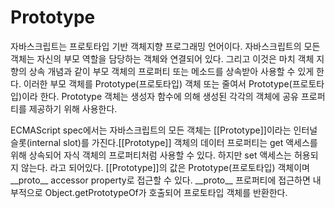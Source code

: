 # Prototype

자바스크립트는 프로토타입 기반 객체지향 프로그래밍 언어이다. 자바스크립트의 모든 객체는 자신의 부모 역할을 담당하는 객체와 연결되어 있다. 그리고 이것은 마치 객체 지향의 상속 개념과 같이 부모 객체의 프로퍼티 또는 메소드를 상속받아 사용할 수 있게 한다. 이러한 부모 객체를 Prototype(프로토타입) 객체 또는 줄여서 Prototype(프로토타입)이라 한다. Prototype 객체는 생성자 함수에 의해 생성된 각각의 객체에 공유 프로퍼티를 제공하기 위해 사용한다.

ECMAScript spec에서는 자바스크립트의 모든 객체는 [[Prototype]]이라는 인터널 슬롯(internal slot)를 가진다.[[Prototype]] 객체의 데이터 프로퍼티는 get 액세스를 위해 상속되어 자식 객체의 프로퍼티처럼 사용할 수 있다. 하지만 set 액세스는 허용되지 않는다. 라고 되어있다. [[Prototype]]의 값은 Prototype(프로토타입) 객체이며 \_\_proto\_\_ accessor property로 접근할 수 있다. \_\_proto\_\_ 프로퍼티에 접근하면 내부적으로 Object.getPrototypeOf가 호출되어 프로토타입 객체를 반환한다.
